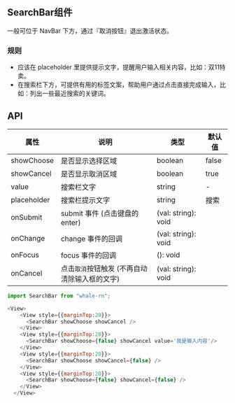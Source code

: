 ## SearchBar组件
一般可位于 NavBar 下方，通过『取消按钮』退出激活状态。

### 规则

- 应该在 placeholder 里提供提示文字，提醒用户输入相关内容，比如：双11特卖。
- 在搜索栏下方，可提供有用的标签文案，帮助用户通过点击直接完成输入，比如：列出一些最近搜索的关键词。

## API
属性 | 说明 | 类型 | 默认值
----|-----|------|------
| showChoose  | 是否显示选择区域 | boolean | false |
| showCancel  | 是否显示取消区域 | boolean | true |
| value       | 搜索栏文字 | string | - |
| placeholder | 搜索栏提示文字 | string | 搜索 |
| onSubmit    |  submit 事件 (点击键盘的 enter)  | (val: string): void |    |
| onChange    |    change 事件的回调     | (val: string): void |    |
| onFocus     |    focus 事件的回调     | (): void |    |
| onCancel    | 点击`取消`按钮触发 (不再自动清除输入框的文字) | (val: string): void |    |


```js
import SearchBar from "whale-rn";

<View>
    <View style={{marginTop:20}}>
      <SearchBar showChoose showCancel />
    </View>
    <View style={{marginTop:20}}>
      <SearchBar showChoose={false} showCancel value='我是输入内容'/>
    </View>
    <View style={{marginTop:20}}>
      <SearchBar showChoose showCancel={false} />
    </View>
    <View style={{marginTop:20}}>
      <SearchBar showChoose={false} showCancel={false} />
    </View>
  </View>

```